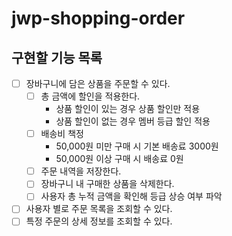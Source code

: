 # jwp-shopping-order

## 구현할 기능 목록
- [ ] 장바구니에 담은 상품을 주문할 수 있다.
  - [ ] 총 금액에 할인을 적용한다.
    - 상품 할인이 있는 경우 상품 할인만 적용
    - 상품 할인이 없는 경우 멤버 등급 할인 적용
  - [ ] 배송비 책정
    - 50,000원 미만 구매 시 기본 배송료 3000원
    - 50,000원 이상 구매 시 배송료 0원
  - [ ] 주문 내역을 저장한다.
  - [ ] 장바구니 내 구매한 상품을 삭제한다.
  - [ ] 사용자 총 누적 금액을 확인해 등급 상승 여부 파악
- [ ] 사용자 별로 주문 목록을 조회할 수 있다.
- [ ] 특정 주문의 상세 정보를 조회할 수 있다.